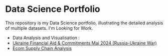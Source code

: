 # Data Science Portfolio
This repository is my Data Science portfolio, illustrating the detailed analysis of multiple datasets. I'm Looking for Work.

- Data Analysis and Visualisation :
 -  [Ukraine Financial Aid & Commitments Mai 2024 (Russia-Ukraine War)](https://github.com/V-Gr/data-science-portfolio/blob/main/EDA/Ukraine%20Financial%20Aid%202024%20EDA.ipynb)
 -  [Ecom Supply Chain Analysis](https://github.com/V-Gr/data-science-portfolio/blob/main/EDA/Cha%C3%AEne%20d'approvisionnement%20(Supply%20Chain%20Analysis).ipynb)
